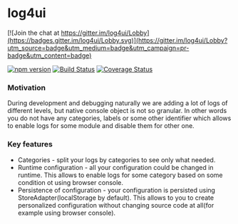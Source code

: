 # log4ui

[![Join the chat at https://gitter.im/log4ui/Lobby](https://badges.gitter.im/log4ui/Lobby.svg)](https://gitter.im/log4ui/Lobby?utm_source=badge&utm_medium=badge&utm_campaign=pr-badge&utm_content=badge)

[![npm version](https://img.shields.io/npm/v/log4ui.svg?style=flat-square)](https://www.npmjs.com/package/log4ui)
[![Build Status](https://travis-ci.org/Mamoru1234/log4ui.svg?branch=master)](https://travis-ci.org/Mamoru1234/log4ui)
[![Coverage Status](https://coveralls.io/repos/github/Mamoru1234/log4ui/badge.svg?branch=master)](https://coveralls.io/github/Mamoru1234/log4ui?branch=master)

### Motivation
During development and debugging naturally we are adding a lot of logs of different levels, 
but native console object is not so granular. In other words you do not have any categories, 
labels or some other identifier which allows to enable logs for some module
and disable them for other one.

### Key features
* Categories - split your logs by categories to see only what needed.
* Runtime configuration - all your configuration could be changed in runtime.
This allows to enable logs for some category based on some condition ot using browser console.
* Persistence of configuration - your configuration is persisted using StoreAdapter(localStorage by default).
This allows to you to create personalized configuration without changing source code at all(for example using browser console).
